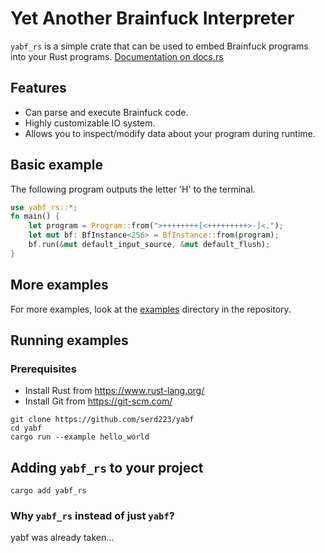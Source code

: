 # Yet Another Brainfuck Interpreter

`yabf_rs` is a simple crate that can be used to embed Brainfuck programs into your Rust programs.
[Documentation on docs.rs](https://docs.rs/yabf_rs/)


## Features

- Can parse and execute Brainfuck code.
- Highly customizable IO system.
- Allows you to inspect/modify data about your program during runtime.

## Basic example

The following program outputs the letter 'H' to the terminal.
```rs
use yabf_rs::*;
fn main() {
    let program = Program::from(">++++++++[<+++++++++>-]<.");
    let mut bf: BfInstance<256> = BfInstance::from(program);
    bf.run(&mut default_input_source, &mut default_flush);
}
```

## More examples

For more examples, look at the [examples](https://github.com/serd223/yabf/tree/master/examples) directory in the repository.

## Running examples
### Prerequisites
- Install Rust from https://www.rust-lang.org/
- Install Git from https://git-scm.com/

```
git clone https://github.com/serd223/yabf
cd yabf
cargo run --example hello_world
```

## Adding `yabf_rs` to your project

```
cargo add yabf_rs
```


### Why `yabf_rs` instead of just `yabf`?
yabf was already taken...
